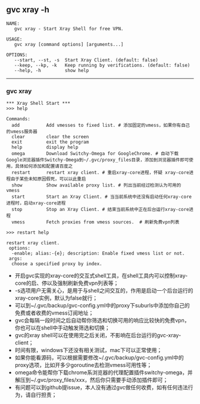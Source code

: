 ## gvc xray -h
```shell
NAME:
   gvc xray - Start Xray Shell for free VPN.

USAGE:
   gvc xray [command options] [arguments...]

OPTIONS:
   --start, --st, -s  Start Xray Client. (default: false)
   --keep, --kp, -k   Keep running by verifications. (default: false)
   --help, -h         show help
```

----------

### gvc xray
```shell
*** Xray Shell Start ***
>>> help

Commands:
  add          Add vmesses to fixed list. # 添加固定的vmess，如果你有自己的vmess服务器
  clear        clear the screen
  exit         exit the program
  help         display help
  omega        Download Switchy-Omega for GoogleChrome. # 自动下载Google浏览器插件Switchy-Omega到~/.gvc/proxy_files目录，添加到浏览器插件即可使用，具体如何添加和配置请百度之
  restart      restart xray client. # 重启xray-core进程，怀疑 xray-core进程由于某些未知原因假死，可以以此重启
  show         Show available proxy list. # 列出当前经过检测认为可用的vmess
  start        Start an Xray Client. # 当当前系统中还没有启动任何xray-core进程时，启动xray-core进程
  stop         Stop an Xray Client. # 结束当前系统中正在后台运行xray-core进程
  vmess        Fetch proxies from vmess sources.  # 刷新免费vpn列表
```

```shell
>>> restart help

restart xray client.
 options:
  -enable; alias:-{e}; description: Enable fixed vmess list or not.
 args:
  choose a specified proxy by index.
```

- 开启gvc实现的xray-core的交互式shell工具，在shell工具内可以控制xray-core的启、停以及强制刷新免费vpn列表等；
- -s选项用户无需关心，是用于与shell之间交互的，作用是启动一个后台运行的xray-core实例，默认为false就行；
- 可以到~/.gvc/backup/gvc-config.yml中的proxy下suburls中添加你自己的免费或者收费的vmess订阅地址；
- gvc会每隔一段时间之后自动帮你筛选和切换可用的响应比较快的免费vpn，你也可以在shell中手动触发筛选和切换；
- gvc的xray shell可以在使用完之后关闭，不影响在后台运行的gvc-xray-client；
- 时间有限，windows下还没有相关测试，mac下可以正常使用；
- 如果你能看源码，可以根据需要修改~/.gvc/backup/gvc-config.yml中的proxy选项，比如开多少goroutine去检测vmess可用性等；
- omega命令能帮你下载chrome系浏览器的代理配置插件switchy-omega，并解压到~/.gvc/proxy_files/xxx，然后你只需要手动添加插件即可；
- 有问题可以到github提issue，本人没有通过gvc做任何收费，如有任何违法行为，请自行担责；

